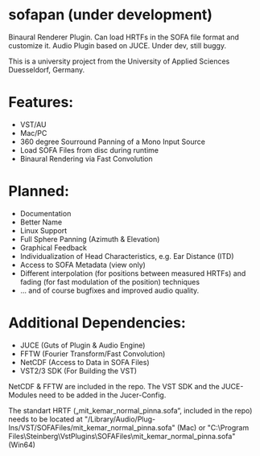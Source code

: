 # sofapan (under development)
Binaural Renderer Plugin. Can load HRTFs in the SOFA file format and customize it. Audio Plugin based on JUCE. Under dev, still buggy. 

This is a university project from the University of Applied Sciences Duesseldorf, Germany. 

# Features:
- VST/AU
- Mac/PC
- 360 degree Sourround Panning of a Mono Input Source
- Load SOFA Files from disc during runtime 
- Binaural Rendering via Fast Convolution

# Planned:
- Documentation
- Better Name
- Linux Support
- Full Sphere Panning (Azimuth & Elevation)
- Graphical Feedback
- Individualization of Head Characteristics, e.g. Ear Distance (ITD)
- Access to SOFA Metadata (view only)
- Different interpolation (for positions between measured HRTFs) and fading (for fast modulation of the position) techniques
- … and of course bugfixes and improved audio quality.

# Additional Dependencies:
- JUCE (Guts of Plugin & Audio Engine)
- FFTW (Fourier Transform/Fast Convolution)
- NetCDF (Access to Data in SOFA Files)
- VST2/3 SDK (For Building the VST)

NetCDF & FFTW are included in the repo. The VST SDK and the JUCE-Modules need to be added in the Jucer-Config. 

The standart HRTF („mit_kemar_normal_pinna.sofa“, included in the repo) needs to be located at "/Library/Audio/Plug-Ins/VST/SOFAFiles/mit_kemar_normal_pinna.sofa" (Mac) or "C:\\Program Files\\Steinberg\\VstPlugins\\SOFAFiles\\mit_kemar_normal_pinna.sofa" (Win64)
